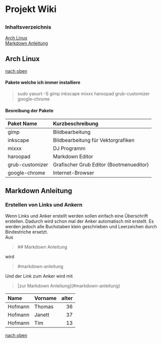 ## 
# Projekt Wiki
## 
### Inhaltsverzeichnis

[Arch Linux](#arch-linux)   
[Markdown Anleitung](#markdown-anleitung)


## 
## Arch Linux
[nach oben](#inhaltsverzeichnis)
#### Pakete welche ich immer installiere
>sudo yaourt -S gimp inkscape mixxx haroopad grub-customizer google-chrome

#### Besreibung der Pakete
|Paket Name|Kurzbeschreibung|
|:----|:----------------|
|gimp|Bildbearbeitung|
|inkscape|Bildbearbeitung für Vektorgrafiken|
|mixxx|DJ Programm|
|haroopad|Markdown Editor|
|grub-customizer|Grafischer Grub Editor (Bootmenueditor)|
|google-chrome|Internet-Browser|


## Markdown Anleitung
### Erstellen von Links und Ankern
Wenn Links und Anker erstellt werden sollen einfach eine Überschrift erstellen. Dadurch wird schon mal der Anker automatisch mit erstellt. Es werden jedoch alle Buchstaben klein geschrieben und Leerzeichen durch Bindestriche ersetzt.   
Aus
>\## Markdown Anleitung

wird
>\#markdown-anleitung

Und der Link zum Anker wird mit
>\[zur Markdown Anleitung](#markdown-anleitung)

|Name			|Vorname	|alter	|
|:-				|:-			|	  -:|
|Hofmann		|Thomas		|36		|
|Hofmann		|Janett		|37		|
|Hofmann		|Tim		|13		|
[nach oben](#inhaltsverzeichnis)

